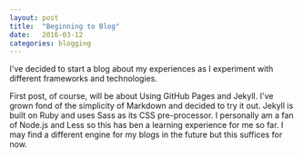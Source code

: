 ```yaml
---
layout: post
title:  "Beginning to Blog"
date:   2016-03-12
categories: blogging
---
```

I've decided to start a blog about my experiences as I experiment with different frameworks and technologies.

First post, of course, will be about Using GitHub Pages and Jekyll. I've grown fond of the simplicity of Markdown and decided to try it out. Jekyll is built on Ruby and uses Sass as its CSS pre-processor. I personally am a fan of Node.js and Less so this has ben a learning experience for me so far. I may find a different engine for my blogs in the future but this suffices for now.
